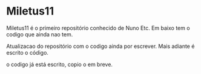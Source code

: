 # Miletus11

Miletus11 é o primeiro repositório conhecido de Nuno Etc.
Em baixo tem o codigo que ainda nao tem.

Atualizacao do repositório com o codigo ainda por escrever.
Mais adiante é escrito o código.

o codigo já está escrito, copio o em breve.
